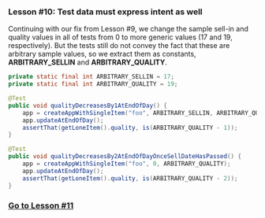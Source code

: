### Lesson #10: Test data must express intent as well
Continuing with our fix from Lesson #9, we change the sample sell-in and quality values in all of tests from 0 to more generic values (17 and 19, respectively).  But the tests still do not convey the fact that these are arbitrary sample values, so we extract them as constants, **ARBITRARY_SELLIN** and **ARBITRARY_QUALITY**.

```java
private static final int ARBITRARY_SELLIN = 17;
private static final int ARBITRARY_QUALITY = 19;
```
```java
@Test
public void qualityDecreasesBy1AtEndOfDay() {
    app = createAppWithSingleItem("foo", ARBITRARY_SELLIN, ARBITRARY_QUALITY);
    app.updateAtEndOfDay();
    assertThat(getLoneItem().quality, is(ARBITRARY_QUALITY - 1));
}

@Test
public void qualityDecreasesBy2AtEndOfDayOnceSellDateHasPassed() {
    app = createAppWithSingleItem("foo", 0, ARBITRARY_QUALITY);
    app.updateAtEndOfDay();
    assertThat(getLoneItem().quality, is(ARBITRARY_QUALITY - 2));
}
```
### [Go to Lesson #11](https://github.com/d215steinberg/GildedRose-Java/tree/Lesson%2311)
